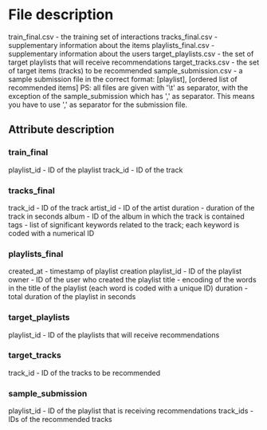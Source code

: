 # File description

train_final.csv - the training set of interactions
tracks_final.csv - supplementary information about the items
playlists_final.csv - supplementary information about the users
target_playlists.csv - the set of target playlists that will receive recommendations
target_tracks.csv - the set of target items (tracks) to be recommended
sample_submission.csv - a sample submission file in the correct format: [playlist], [ordered list of recommended items]
PS: all files are given with '\t' as separator, with the exception of the sample_submission which has ',' as separator. This means you have to use ',' as separator for the submission file.

## Attribute description

### train_final

playlist_id - ID of the playlist
track_id - ID of the track

### tracks_final

track_id - ID of the track
artist_id - ID of the artist
duration - duration of the track in seconds
album - ID of the album in which the track is contained
tags - list of significant keywords related to the track; each keyword is coded with a numerical ID

### playlists_final

created_at - timestamp of playlist creation
playlist_id - ID of the playlist
owner - ID of the user who created the playlist
title - encoding of the words in the title of the playlist (each word is coded with a unique ID)
duration - total duration of the playlist in seconds

### target_playlists

playlist_id - ID of the playlists that will receive recommendations

### target_tracks

track_id - ID of the tracks to be recommended

### sample_submission

playlist_id - ID of the playlist that is receiving recommendations
track_ids - IDs of the recommended tracks
